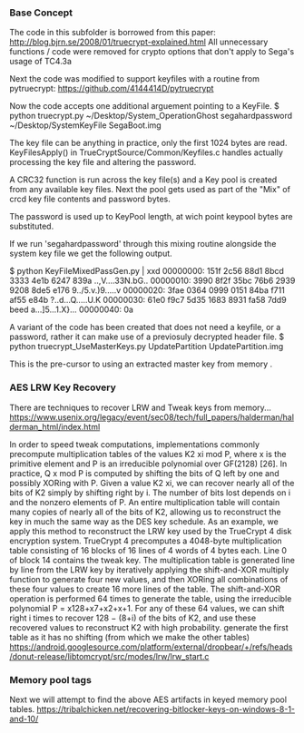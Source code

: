 ### Base Concept 

The code in this subfolder is borrowed from this paper: http://blog.bjrn.se/2008/01/truecrypt-explained.html
All unnecessary functions / code were removed for crypto options that don't apply to Sega's usage of TC4.3a

Next the code was modified to support keyfiles with a routine from pytruecrypt: https://github.com/4144414D/pytruecrypt

Now the code accepts one additional arguement pointing to a KeyFile. 
$ python truecrypt.py ~/Desktop/System_OperationGhost segahardpassword ~/Desktop/SystemKeyFile SegaBoot.img

The key file can be anything in practice, only the first 1024 bytes are read.  KeyFilesApply() in TrueCryptSource/Common/Keyfiles.c handles actually processing the key file and altering the password. 

A CRC32 function is run across the key file(s) and a Key pool is created from any available key files. Next the pool gets used as part of the "Mix" of crcd key file contents and password bytes.  

The password is used up to KeyPool length, at wich point keypool bytes are substituted. 

If we run 'segahardpassword' through this mixing routine alongside the system key file we get the following output. 

$ python KeyFileMixedPassGen.py | xxd 
00000000: 151f 2c56 88d1 8bcd 3333 4e1b 6247 839a  ..,V....33N.bG..
00000010: 3990 8f2f 35bc 76b6 2939 9208 8de5 e176  9../5.v.)9.....v
00000020: 3fae 0364 0999 0151 84ba f711 af55 e84b  ?..d...Q.....U.K
00000030: 61e0 f9c7 5d35 1683 8931 fa58 7dd9 beed  a...]5...1.X}...
00000040: 0a

A variant of the code has been created that does not need a keyfile, or a password, rather it can make use of a previosuly decrypted header file. 
$ python truecrypt_UseMasterKeys.py UpdatePartition UpdatePartition.img

This is the pre-cursor to using an extracted master key from memory . 


### AES LRW Key Recovery

There are techniques to recover LRW and Tweak keys from memory... 
https://www.usenix.org/legacy/event/sec08/tech/full_papers/halderman/halderman_html/index.html

In order to speed tweak computations, implementations commonly precompute multiplication tables of the values K2 xi mod P, where x is the primitive element and P is an irreducible polynomial over GF(2128) [26]. In practice, Q x mod P is computed by shifting the bits of Q left by one and possibly XORing with P.
Given a value K2 xi, we can recover nearly all of the bits of K2 simply by shifting right by i. The number of bits lost depends on i and the nonzero elements of P. An entire multiplication table will contain many copies of nearly all of the bits of K2, allowing us to reconstruct the key in much the same way as the DES key schedule.
As an example, we apply this method to reconstruct the LRW key used by the TrueCrypt 4 disk encryption system. TrueCrypt 4 precomputes a 4048-byte multiplication table consisting of 16 blocks of 16 lines of 4 words of 4 bytes each. Line 0 of block 14 contains the tweak key.
The multiplication table is generated line by line from the LRW key by iteratively applying the shift-and-XOR multiply function to generate four new values, and then XORing all combinations of these four values to create 16 more lines of the table. The shift-and-XOR operation is performed 64 times to generate the table, using the irreducible polynomial P = x128+x7+x2+x+1. For any of these 64 values, we can shift right i times to recover 128 − (8+i) of the bits of K2, and use these recovered values to reconstruct K2 with high probability.
generate the first table as it has no shifting (from which we make the other tables)
https://android.googlesource.com/platform/external/dropbear/+/refs/heads/donut-release/libtomcrypt/src/modes/lrw/lrw_start.c

### Memory pool tags

Next we will attempt to find the above AES artifacts in keyed memory pool tables. 
https://tribalchicken.net/recovering-bitlocker-keys-on-windows-8-1-and-10/


